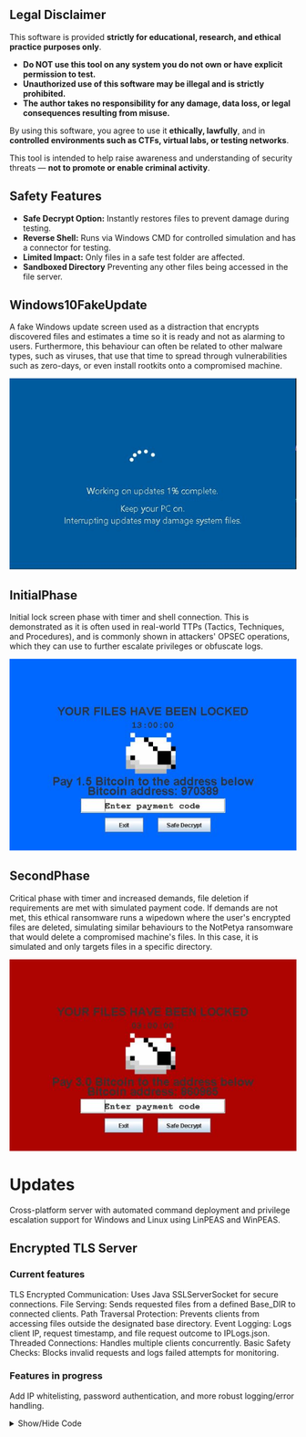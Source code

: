 ## Legal Disclaimer

This software is provided **strictly for educational, research, and ethical practice purposes only**.

-  **Do NOT use this tool on any system you do not own or have explicit permission to test.**
-  **Unauthorized use of this software may be illegal and is strictly prohibited.**
-  **The author takes no responsibility for any damage, data loss, or legal consequences resulting from misuse.**

By using this software, you agree to use it **ethically, lawfully**, and in **controlled environments such as CTFs, virtual labs, or testing networks**.

This tool is intended to help raise awareness and understanding of security threats — **not to promote or enable criminal activity**.

## Safety Features

- **Safe Decrypt Option:** Instantly restores files to prevent damage during testing.  
- **Reverse Shell:** Runs via Windows CMD for controlled simulation and has a connector for testing.  
- **Limited Impact:** Only files in a safe test folder are affected.
- **Sandboxed Directory** Preventing any other files being accessed in the file server.

## Windows10FakeUpdate  
A fake Windows update screen used as a distraction that encrypts discovered files and estimates a time so it is ready and not as alarming to users. Furthermore, this behaviour can often be related to other malware types, such as viruses, that use that time to spread through vulnerabilities such as zero-days, or even install rootkits onto a compromised machine.

<p align="center">
  <img src="images/Windows10FakeUpdate.JPG" alt="WindowsFakeUpdate" />
</p>

## InitialPhase  
Initial lock screen phase with timer and shell connection. This is demonstrated as it is often used in real-world TTPs (Tactics, Techniques, and Procedures), and is commonly shown in attackers' OPSEC operations, which they can use to further escalate privileges or obfuscate logs.

<p align="center">
  <img src="images/FileLocker_BluePhase.JPG" alt="FirstPhase" />
</p>

## SecondPhase  
Critical phase with timer and increased demands, file deletion if requirements are met with simulated payment code. If demands are not met, this ethical ransomware runs a wipedown where the user's encrypted files are deleted, simulating similar behaviours to the NotPetya ransomware that would delete a compromised machine's files. In this case, it is simulated and only targets files in a specific directory.  

<p align="center">
  <img src="images/FileLocker_RedPhase.JPG" alt="SecondPhase" />
</p>

# Updates
Cross-platform server with automated command deployment and privilege escalation support for Windows and Linux using LinPEAS and WinPEAS.

## Encrypted TLS Server 
### Current features

TLS Encrypted Communication: Uses Java SSLServerSocket for secure connections.
File Serving: Sends requested files from a defined Base_DIR to connected clients.
Path Traversal Protection: Prevents clients from accessing files outside the designated base directory.
Event Logging: Logs client IP, request timestamp, and file request outcome to IPLogs.json.
Threaded Connections: Handles multiple clients concurrently.
Basic Safety Checks: Blocks invalid requests and logs failed attempts for monitoring.

### Features in progress
Add IP whitelisting, password authentication, and more robust logging/error handling.

<details>
<summary>Show/Hide Code</summary>

```java

/**
 * ============================================
 * DISCLAIMER / LEGAL NOTICE
 * ============================================
 *
 * This software is provided strictly for educational purposes, ethical testing,
 * and controlled lab environments. It is intended to demonstrate secure file 
 * serving concepts, logging, and basic TLS communication.
 *
 * DO NOT use this software on public networks, against systems you do not 
 * own, or in any way that violates local laws or regulations. Unauthorized 
 * use may be illegal and could result in criminal or civil penalties.
 *
 * The author assumes no liability for any damage, data loss, or legal consequences 
 * arising from the use or misuse of this software.
 *
 * By using this code, you agree to use it responsibly, ethically, and legally.
 *
 * ============================================
 */

package NetworkShell;

import javax.net.ssl.*;
import java.io.*;
import java.security.KeyStore;
import java.net.Socket;
import java.time.LocalDate;

public class FileServer {

    private static final String Base_DIR = "/ShellSandbox";

    public static void main(String[] args) throws Exception {
        char[] password = "password".toCharArray();
        KeyStore keyStore = KeyStore.getInstance("JKS");
        try (FileInputStream fileInputStream = new FileInputStream("/NetworkShell/server.keystore")) {
            keyStore.load(fileInputStream, password);
        }

        KeyManagerFactory keyManagerFactory = KeyManagerFactory.getInstance("SunX509");
        keyManagerFactory.init(keyStore, password);

        SSLContext sslContext = SSLContext.getInstance("TLS");
        sslContext.init(keyManagerFactory.getKeyManagers(), null, null);

        SSLServerSocketFactory serverSocketFactory = sslContext.getServerSocketFactory();
        SSLServerSocket serverSocket = (SSLServerSocket) serverSocketFactory.createServerSocket(4444);

        System.out.println("TLS File server started on port 4444");

        while (true) {
            SSLSocket clientSocket = (SSLSocket) serverSocket.accept();
            new Thread(() -> handleRequest(clientSocket)).start();
        }
    }

    private static void handleRequest(Socket clientSocket) {

        try (BufferedReader in = new BufferedReader(new InputStreamReader(clientSocket.getInputStream()));
             OutputStream out = clientSocket.getOutputStream()) {

            String filename = in.readLine();
            File file = new File(Base_DIR,filename).getCanonicalFile();
            File base = new File(Base_DIR).getCanonicalFile();

            if (!file.getPath().startsWith(base.getPath())) {
                clientSocket.close();

            } else {

                LocalDate date = LocalDate.now();
                String ip = clientSocket.getInetAddress().getHostAddress();
                String fileRequested = filename;
                Boolean connected = false;

                String clientIP = clientSocket.getInetAddress().getHostAddress();

                if (!file.getPath().startsWith(base.getPath() + File.separator)) {
                    EventLogger(LocalDate.now().toString(), ip, false, filename);
                    System.out.println("Blocked path traversal attempt: " + filename + " from " + ip);
                    clientSocket.close();
                    return;
                }

                if (!file.getPath().startsWith(base.getPath())) {
                    EventLogger(LocalDate.now().toString(), ip, false, fileRequested);
                    clientSocket.close();
                    return;
                }

                if (file.exists() && !file.isDirectory()) {
                    connected = true;
                    EventLogger(LocalDate.now().toString(), ip, connected, fileRequested);
                    System.out.println("Sending file: " + filename +" to "+clientIP);
                    sendFile(out, file);
                } else {
                    connected = false;
                    EventLogger(LocalDate.now().toString(), ip, connected, fileRequested);
                    System.out.println("Not existing file IP:"+clientIP);
                    out.flush();
                }
            }

        } catch (IOException e) {
            e.printStackTrace();
        } finally {
            try { clientSocket.close(); } catch (IOException e) {
                e.printStackTrace();
            }
        }
    }

    private static void EventLogger(String date, String ip, boolean connected, String fileRequested) {
        File logFile = new File("/NetworkShell/IPLogs.json");
        try {
            if (logFile.createNewFile()) {
                System.out.println("File created: " + logFile.getName());
            }

            try (BufferedWriter bw = new BufferedWriter(new FileWriter(logFile, true))) {
                bw.write("{"
                        + "\"date\":\"" + date + "\","
                        + "\"ip\":\"" + ip + "\","
                        + "\"event\":\"" + connected + "\","
                        + "\"fileRequested\":\"" + fileRequested + "\""
                        + "}");
                bw.newLine();
            }

        } catch (IOException e) {
            System.out.println("An error occurred in EventLogger.");
            e.printStackTrace();
        }
    }

    private static void sendFile(OutputStream out, File file) throws IOException {
        try (BufferedInputStream fileIn = new BufferedInputStream(new FileInputStream(file))) {
            byte[] buffer = new byte[4096];
            int bytesRead;
            while ((bytesRead = fileIn.read(buffer)) != -1) {
                out.write(buffer, 0, bytesRead);
            }
            out.flush();
            System.out.println("File: "+file+" has been sent");
        }
    }
}

```

## Features included in dir & file creator prototype

- directory and file creation with random dates and times within a year period.
- multi threading added to improve speed
<details>
<summary>Show/Hide Code</summary>

```java

//Disclamer!
//To prevent any harm to your machine use this code in a safe/testing environment only.
//I do not take any liability for the codes use.

//Usage
//Only run this code in compliance with local laws and on systems you own or are authorized to

import java.io.FileOutputStream;
import java.io.IOException;
import java.nio.file.*;
import java.nio.file.attribute.BasicFileAttributeView;
import java.nio.file.attribute.FileTime;
import java.time.Instant;
import java.util.Random;

public class DistractionFileCreator {

// Write random bytes into a file to mimic encrypted content

public static void writeRandomBytes(Path file, int minBlocks, int maxBlocks) throws IOException {

    Random random = new Random();

    int blocks = random.nextInt(maxBlocks - minBlocks + 1) + minBlocks;

    try (FileOutputStream fos = new FileOutputStream(file.toFile())) {

        for (int i = 0; i < blocks; i++) {

            byte[] randomBytes = new byte[64]; // 64 bytes per block

            random.nextBytes(randomBytes);

            fos.write(randomBytes);

        }

    }

}

// Set random file creation/modification times

private static void setRandomFileTime(Path path) throws Exception {

    Random random = new Random();

    FileTime randomTime = FileTime.from(

            Instant.now().minusSeconds(random.nextInt(60 * 60 * 24 * 365))

    );

    BasicFileAttributeView view = Files.getFileAttributeView(path, BasicFileAttributeView.class);
    view.setTimes(randomTime, randomTime, randomTime);

}
public static void shutdown() {
    System.out.println("Process complete!");

    System.exit(0);

}

public static void DirectoryCreator() {
    Random rand = new Random();

    for (int rp = 0; rp < 15; rp++) {

        // Safe characters for Windows folder names
        String dirChars = "abcdefghijklmnopqrstuvwxyzABCDEFGHIJKLMNOPQRSTUVWXYZ0123456789";

        StringBuilder name = new StringBuilder();

        for (int i = 0; i < 16; i++) {

            name.append(dirChars.charAt(rand.nextInt(dirChars.length())));

        }

        Path path = Paths.get(name + ".encrypted");

        try {

            Files.createDirectory(path);

            System.out.println("Directory created: " + path);

            setRandomFileTime(path);

            int fnum = rand.nextInt(20); // number of files per directory

            for (int frp = 0; frp < fnum; frp++) {

                // Generate safe file name

                StringBuilder fileName = new StringBuilder();

                for (int i = 0; i < 16; i++) {

                    fileName.append(dirChars.charAt(rand.nextInt(dirChars.length())));

                }

                fileName.append(".encrypted");

                Path testFile = Paths.get(path.toString(), fileName.toString());
                Files.createFile(testFile);
                setRandomFileTime(testFile);
                System.out.println("File created: " + testFile);
                // Fill the file with random bytes
                writeRandomBytes(testFile, 5, 30); // 5-30 blocks of 64 bytes
            }
        } catch (Exception e) {
            System.out.println("Error: " + e);
        }
    }
    shutdown();
}
public static void main(String[] args) {
    DirectoryCreator();
}
}  

```
</details> 

# Current isues
The current file discovery process fails when the specified path includes a directory. Once it encounters a directory, it is unable to encrypt any files contained within its subdirectories.

## Current file discovery
<p align="center">
  <img src="images/Diagrams/CurrentFileDiscoverer.png" alt="CurrentFileDiscovery" />
</p>

## Updated file discovery

<p align="center">
  <img src="images/Diagrams/ImprovedFileDiscoverer.png" alt="UpdatedFileDiscovery" />
</p>
